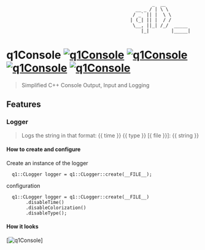    
                                                         _  __         
                                                   __ _ / | \ \        
                                                  / _` || |  \ \       
                                                 | (_| || |  / /       
                                                  \__, ||_| /_/  _____ 
                                                     |_|        |_____|


# q1Console [![q1Console](https://img.shields.io/badge/Cpp-Console-blue?style=flat-square&logo=c%2B%2B&logoColor=White)](https://github.com/Qu1oX/q1Console) [![q1Console](https://img.shields.io/github/license/qu1ox/q1Console?style=flat-square)](https://github.com/Qu1oX/q1Console) [![q1Console](https://img.shields.io/github/v/release/qu1ox/q1Console?label=stable&style=flat-square)](https://github.com/Qu1oX/q1Console) [![q1Console](https://img.shields.io/github/v/release/qu1ox/q1Console?include_prereleases&label=beta&style=flat-square)](https://github.com/Qu1oX/q1Console)
> Simplified C++ Console Output, Input and Logging

## Features
### Logger
> Logs the string in that format: {{ time }}  {{ type }} [{ file }}]: {{ string }}

#### How to create and configure
Create an instance of the logger
      
      q1::CLogger logger = q1::CLogger::create(__FILE__);
      
configuration   
    
      q1::CLogger logger = q1::CLogger::create(__FILE__)
		   .disableTime()
		   .disableColorization()
		   .disableType();

#### How it looks
[![q1Console](https://i.imgur.com/tyCoaGc.png)]
